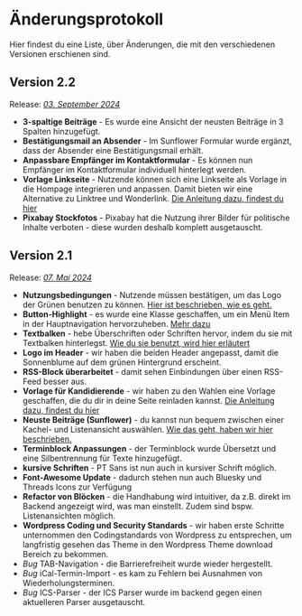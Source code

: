 # Änderungsprotokoll

Hier findest du eine Liste, über Änderungen, die mit den verschiedenen Versionen erschienen sind.

## Version 2.2

Release: [*03. September 2024*](https://github.com/verdigado/sunflower/releases/tag/v2.2.0)

* **3-spaltige Beiträge** - Es wurde eine Ansicht der neusten Beiträge in 3 Spalten hinzugefügt.
* **Bestätigungsmail an Absender** - Im Sunflower Formular wurde ergänzt, dass der Absender eine Bestätigungsmail erhält.
* **Anpassbare Empfänger im Kontaktformular** - Es können nun Empfänger im Kontaktformular individuell hinterlegt werden.
* **Vorlage Linkseite** - Nutzende können sich eine Linkseite als Vorlage in die Hompage integrieren und anpassen. Damit bieten wir eine Alternative zu Linktree und Wonderlink. [Die Anleitung dazu, findest du hier](blocks.md#vorlagen)
* **Pixabay Stockfotos** - Pixabay hat die Nutzung ihrer Bilder für politische Inhalte verboten - diese wurden deshalb komplett ausgetauscht.

## Version 2.1

Release: [*07. Mai 2024*](https://github.com/verdigado/sunflower/releases/tag/v2.1.0)

* **Nutzungsbedingungen** - Nutzende müssen bestätigen, um das Logo der Grünen benutzen zu können. [Hier ist beschrieben, wie es geht.](setup.md#theme-aktivieren)
* **Button-Highlight** - es wurde eine Klasse geschaffen, um ein Menü Item in der Hauptnavigation hervorzuheben. [Mehr dazu](menus.md#wie-setze-ich-einen-highlight-button)
* **Textbalken** - hebe Überschriften oder Schriften hervor, indem du sie mit Textbalken hinterlegst. [Wie du sie benutzt, wird hier erläutert](typography.md)
* **Logo im Header** - wir haben die beiden Header angepasst, damit die Sonnenblume auf dem grünen Hintergrund erscheint.
* **RSS-Block überarbeitet** - damit sehen Einbindungen über einen RSS-Feed besser aus.
* **Vorlage für Kandidierende** - wir haben zu den Wahlen eine Vorlage geschaffen, die du dir in deine Seite reinladen kannst. [Die Anleitung dazu, findest du hier](blocks.md#vorlagen)
* **Neuste Beiträge (Sunflower)** - du kannst nun bequem zwischen einer Kachel- und Listenansicht auswählen. [Wie das geht, haben wir hier beschrieben.](blocks.md#neuste-beitrage-sunflower)
* **Terminblock Anpassungen** - der Terminblock wurde Übersetzt und eine Silbentrennung für Texte hinzugefügt.
* **kursive Schriften** - PT Sans ist nun auch in kursiver Schrift möglich.
* **Font-Awesome Update** - dadurch stehen nun auch Bluesky und Threads Icons zur Verfügung
* **Refactor von Blöcken** - die Handhabung wird intuitiver, da z.B. direkt im Backend angezeigt wird, was man einstellt. Zudem sind bspw. Listenansichten möglich.
* **Wordpress Coding und Security Standards** - wir haben erste Schritte unternommen den Codingstandards von Wordpress zu entsprechen, um langfristig gesehen das Theme in den Wordpress Theme download Bereich zu bekommen.
* *Bug* TAB-Navigation - die Barrierefreiheit wurde wieder hergestellt.
* *Bug* iCal-Termin-Import - es kam zu Fehlern bei Ausnahmen von Wiederholungsterminen.
* *Bug* ICS-Parser - der ICS Parser wurde im backend gegen einen aktuelleren Parser ausgetauscht.
